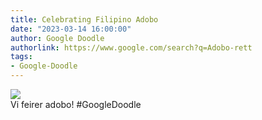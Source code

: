 ```yaml
---
title: Celebrating Filipino Adobo
date: "2023-03-14 16:00:00"
author: Google Doodle
authorlink: https://www.google.com/search?q=Adobo-rett
tags:
- Google-Doodle
---
```

<img src="https://www.google.com/logos/doodles/2023/celebrating-adobo-6753651837109851-law.gif" referrerpolicy="no-referrer"><br>Vi feirer adobo! #GoogleDoodle